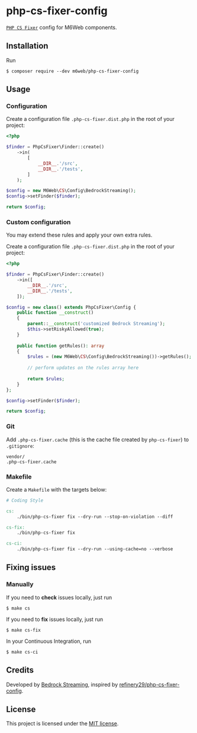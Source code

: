 # php-cs-fixer-config

[`PHP CS Fixer`](http://github.com/FriendsOfPHP/PHP-CS-Fixer) config for M6Web components.

## Installation

Run

```
$ composer require --dev m6web/php-cs-fixer-config
```

## Usage

### Configuration

Create a configuration file `.php-cs-fixer.dist.php` in the root of your project:

```php
<?php

$finder = PhpCsFixer\Finder::create()
    ->in(
        [
            __DIR__.'/src',
            __DIR__.'/tests',
        ]
    );

$config = new M6Web\CS\Config\BedrockStreaming();
$config->setFinder($finder);

return $config;
```

### Custom configuration

You may extend these rules and apply your own extra rules.

Create a configuration file `.php-cs-fixer.dist.php` in the root of your project:

```php
<?php

$finder = PhpCsFixer\Finder::create()
    ->in([
        __DIR__.'/src',
        __DIR__.'/tests',
    ]);

$config = new class() extends PhpCsFixer\Config {
    public function __construct()
    {
        parent::__construct('customized Bedrock Streaming');
        $this->setRiskyAllowed(true);
    }
    
    public function getRules(): array
    {
        $rules = (new M6Web\CS\Config\BedrockStreaming())->getRules();
        
        // perform updates on the rules array here
        
        return $rules;
    }
};

$config->setFinder($finder);

return $config;
```

### Git

Add `.php-cs-fixer.cache` (this is the cache file created by `php-cs-fixer`) to `.gitignore`:

```
vendor/
.php-cs-fixer.cache
```

### Makefile

Create a `Makefile` with the targets below:

```Makefile
# Coding Style

cs:
	./bin/php-cs-fixer fix --dry-run --stop-on-violation --diff

cs-fix:
	./bin/php-cs-fixer fix

cs-ci:
	./bin/php-cs-fixer fix --dry-run --using-cache=no --verbose
```

## Fixing issues

### Manually

If you need to **check** issues locally, just run

```
$ make cs
```

If you need to **fix** issues locally, just run

```
$ make cs-fix
```

In your Continuous Integration, run

```
$ make cs-ci
```

## Credits

Developed by [Bedrock Streaming](https://tech.bedrockstreaming.com), inspired by [refinery29/php-cs-fixer-config](https://github.com/refinery29/php-cs-fixer-config).

## License

This project is licensed under the [MIT license](LICENSE).
